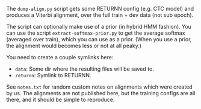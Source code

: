 The `dump-align.py` script gets some RETURNN config (e.g. CTC model) and produces a Viterbi alignment,
over the full train + dev data (not sub epoch).

The script can optionally make use of a prior (in hybrid HMM fashion).
You can use the script `extract-softmax-prior.py` to get the average softmax (averaged over train),
which you can use as a prior.
(When you use a prior, the alignment would becomes less or not at all peaky.)

You need to create a couple symlinks here:

* `data`: Some dir where the resulting files will be saved to.
* `returnn`: Symlink to RETURNN.

See `notes.txt` for random custom notes on alignments which were created by us.
The alignments are not published here, but the training configs are all there, and it should be simple to reproduce.
